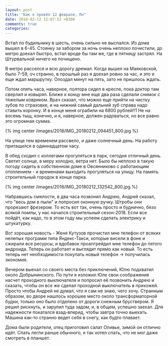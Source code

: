 ```yaml
---
layout: post
title: "Как я провёл 12 февраля, Пн"
date: 2018-02-12 12:07:52 +0300
comments: true
categories: 
---
```

Встал по будильнику в шесть, очень сильно не выспался. Из дома вышел в 6-45. Стоянку за забором за ночь очень неплохо почистили, до метро доехал быстро, встал вроде бы там же, где в пятницу застрял. На Штурвальной ничего не почищено.

В метро расселся и всю дорогу дремал. Когда вышел на Маяковской, было 7-59, оч странно, в прошлый раз я доехал ровно за час, и это я еще ждал маршрутку. Опоздал минут на пять, зато не пришлось ждать.

Потом опять часа, наверное, полтора сидел в кресле, пока доктор там сверлил и ковырял. Ближе к концу мне еще два раза сделали снимок с тяжелым ковриком. Врач сказал, что можно еще прийти на чистку зубов по страховке, и на нижний самый дальний зуб справа надо ставить коронку. И в конце меня ограбили на 6800 рублей!!1 Не на восемь тыщ, конечно, и я, наверное, должен радоваться, но все равно это огромная сумма.  

{% img center /images/2018/IMG_20180212_094451_800.jpg %}

На улице тем временем рассвело, и даже солнечный день. На работу притащился в одиннадцатом часу.

В обед сходил с коллегами прогуляться в парк, сегодня отличный день. Светит солнце, в меру холодно, ветра нет. Было бы неплохо в такую погоду сидеть в собственном доме в Овсянниково с работающим отоплением - и временами выходить прогуляться на улицу. На память строительный городок в конце парка.

{% img center /images/2018/IMG_20180212_132542_800.jpg %}

Набравшись смелости, в два часа позвонил Андрею, Андрей сказал, что "весь дом в пыли" и попросил оконную ручку. Штробы они прорезают фрезером. То есть вот так, очень просто и буднично, безо всякой помпы, у нас начался строительный сезон-2018. Если все пойдёт, как надо, то в этом году мы успеем сделать электрику и штукатурку.

Вот хорошая новость - Женя Кутузов прочистил мне телефон от всяких нелепых программ типа Яндекс-Такси, которые висели в фоне и сжирали все ресурсы, и вдобавок проапгрейдил мне телефон до пятого андроида. Теперь он работает и выглядит прямо как новый. То есть теперь нет необходимости покупать новый телефон -> получилась экономия.

Вечером выехал со своего места без приключений, Юлю подхватил около Добрынинского. По пути я изложил Юле свои соображения насчет проходного выключателя и попросил её позвонить Андрею и сказать, чтобы он все же сделал проходной выключатель в прихожей. Просто чтобы Андрей не думал, что я сам не знаю, чего хочу. Странным образом, во дворе нашлось хорошее место около трансформаторной будки, только оно было отделено от дороги снежным бруствером. Я решил рискнуть, и зарулил туда задом, и, в общем, успешно заехал. Для надежности покатался взад-вперед, чтобы завтра точно выехать. Машина как-то странно ведет себя в снегу, как будто плавает.

Дома были родители, отец приготовил салат Оливье, зимой он отлично идёт. Спать легли ранше обычного, я так хотел спать, что не мог даже смотреть в планшет.